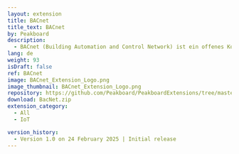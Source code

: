 ```yaml
---
layout: extension
title: BACnet
title_text: BACnet
by: Peakboard
description: 
  - BACnet (Building Automation and Control Network) ist ein offenes Kommunikationsprotokoll für die Gebäudeautomation, das herstellerübergreifend den Datenaustausch zwischen Steuerungssystemen wie Heizungs-, Lüftungs-, Klima- und Sicherheitstechnik ermöglicht.
lang: de
weight: 93
isDraft: false
ref: BACnet
image: BACnet_Extension_Logo.png
image_thumbnail: BACnet_Extension_Logo.png
repository: https://github.com/Peakboard/PeakboardExtensions/tree/master/BacNet
download: BacNet.zip
extension_category:
  - All
  - IoT

version_history:
  - Version 1.0 on 24 February 2025 | Initial release
---
```

